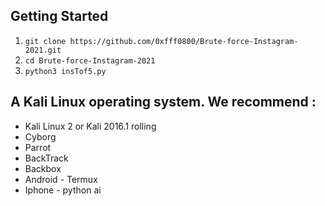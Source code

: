 ## Getting Started
1. ```git clone https://github.com/0xfff0800/Brute-force-Instagram-2021.git```
2. ```cd Brute-force-Instagram-2021```
3. ```python3 insTof5.py```


## A Kali Linux operating system. We recommend :
- Kali Linux 2 or Kali 2016.1 rolling 
- Cyborg
- Parrot 
- BackTrack 
- Backbox  
- Android - Termux
- Iphone - python ai 

 
